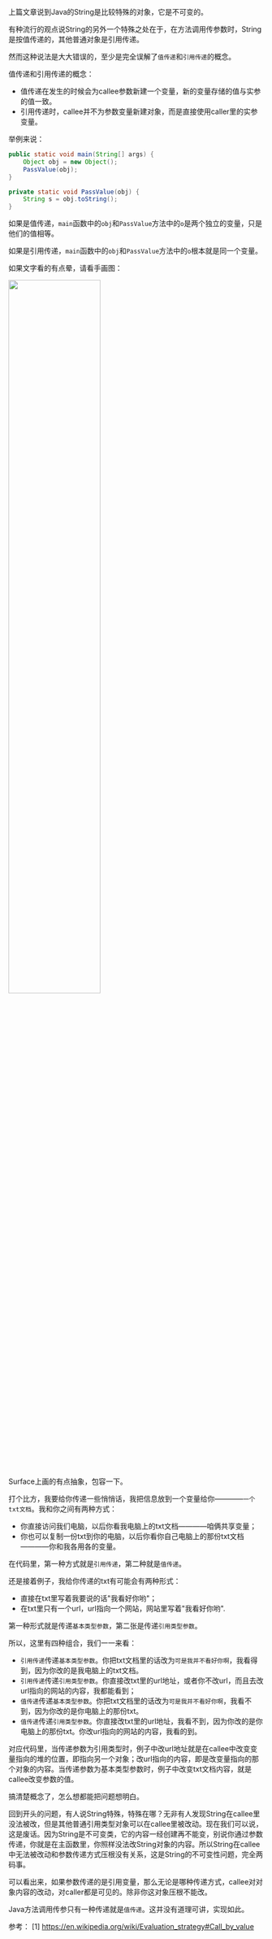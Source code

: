 上篇文章说到Java的String是比较特殊的对象，它是不可变的。

有种流行的观点说String的另外一个特殊之处在于，在方法调用传参数时，String是按值传递的，其他普通对象是引用传递。

然而这种说法是大大错误的，至少是完全误解了`值传递`和`引用传递`的概念。

值传递和引用传递的概念：
* 值传递在发生的时候会为callee参数新建一个变量，新的变量存储的值与实参的值一致。
* 引用传递时，callee并不为参数变量新建对象，而是直接使用caller里的实参变量。

举例来说：
```java
public static void main(String[] args) {
    Object obj = new Object();
    PassValue(obj);
}

private static void PassValue(obj) {
    String s = obj.toString();
}
```
如果是值传递，`main`函数中的`obj`和`PassValue`方法中的`o`是两个独立的变量，只是他们的值相等。

如果是引用传递，`main`函数中的`obj`和`PassValue`方法中的`o`根本就是同一个变量。

如果文字看的有点晕，请看手画图：

<image src="https://github.com/yangyangxian/IDesk/blob/master/Articles/20180907_Java%E7%9A%84%E6%96%B9%E6%B3%95%E5%8F%82%E6%95%B0%E4%BC%A0%E9%80%92/images/parameterPass.PNG?raw=true" width="60%">

Surface上画的有点抽象，包容一下。

打个比方，我要给你传递一些悄悄话，我把信息放到一个变量给你————`一个txt文档`。我和你之间有两种方式：
* 你直接访问我们电脑，以后你看我电脑上的txt文档————咱俩共享变量；
* 你也可以复制一份txt到你的电脑，以后你看你自己电脑上的那份txt文档————你和我各用各的变量。

在代码里，第一种方式就是`引用传递`，第二种就是`值传递`。

还是接着例子，我给你传递的txt有可能会有两种形式：
* 直接在txt里写着我要说的话"我看好你哟"；
* 在txt里只有一个url，url指向一个网站，网站里写着"我看好你哟".

第一种形式就是传递`基本类型参数`，第二张是传递`引用类型参数`。

所以，这里有四种组合，我们一一来看：
* `引用传递`传递`基本类型参数`。你把txt文档里的话改为`可是我并不看好你啊`，我看得到，因为你改的是我电脑上的txt文档。
* `引用传递`传递`引用类型参数`。你直接改txt里的url地址，或者你不改url，而且去改url指向的网站的内容，我都能看到；
* `值传递`传递`基本类型参数`。你把txt文档里的话改为`可是我并不看好你啊`，我看不到，因为你改的是你电脑上的那份txt。
* `值传递`传递`引用类型参数`。你直接改txt里的url地址，我看不到，因为你改的是你电脑上的那份txt。你改url指向的网站的内容，我看的到。

对应代码里，当传递参数为引用类型时，例子中改url地址就是在callee中改变变量指向的堆的位置，即指向另一个对象；改url指向的内容，即是改变量指向的那个对象的内容。当传递参数为基本类型参数时，例子中改变txt文档内容，就是callee改变参数的值。

搞清楚概念了，怎么想都能把问题想明白。

回到开头的问题，有人说String特殊，特殊在哪？无非有人发现String在callee里没法被改，但是其他普通引用类型对象可以在callee里被改动。现在我们可以说，这是废话。因为String是不可变类，它的内容一经创建再不能变，别说你通过参数传递，你就是在主函数里，你照样没法改String对象的内容。所以String在callee中无法被改动和参数传递方式压根没有关系，这是String的不可变性问题，完全两码事。

可以看出来，如果参数传递的是引用变量，那么无论是哪种传递方式，callee对对象内容的改动，对caller都是可见的。除非你这对象压根不能改。

Java方法调用传参只有一种传递就是`值传递`。这并没有道理可讲，实现如此。

参考：
[1] https://en.wikipedia.org/wiki/Evaluation_strategy#Call_by_value
